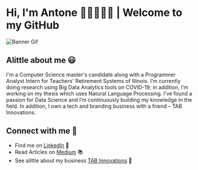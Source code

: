 # Hi, I'm Antone 👋🏾👨🏾‍💻 | Welcome to my GitHub

![Banner Gif](https://github.com/antoneev/antoneev/blob/master/GitHub%20Readme%20Banner.gif)

## Alittle about me :smiley:
I'm a Computer Science master's candidate along with a Programmer Analyst Intern for Teachers' Retirement Systems of Illinois.  I’m currently doing research using Big Data Analytics tools on COVID-19; in addition, I’m working on my thesis which uses Natural Language Processing. I’ve found a passion for Data Science and I’m continuously building my knowledge in the field. In addition, I own a tech and branding business with a friend – TAB Innovations.

## Connect with me :iphone:
* Find me on <a href="https://www.linkedin.com/in/antoneev/">LinkedIn</a> :briefcase:
* Read Articles on <a href="https://medium.com/@antoneev65">Medium</a> :books:
* See alittle about my business <a href="https://tabinnovations.com/">TAB Innovations</a> :office:
